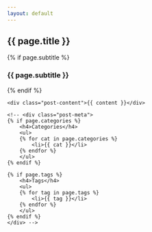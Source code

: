 ```yaml
---
layout: default
---
```

<div class="post-container">
	<h2 class="post-title">{{ page.title }}</h2>
	{% if page.subtitle %}<h3 class="post-title">{{ page.subtitle }}</h3>{% endif %}

	<div class="post-content">{{ content }}</div>

	<!-- <div class="post-meta">
	{% if page.categories %}
		<h4>Categories</h4>
		<ul>
		{% for cat in page.categories %}
			<li>{{ cat }}</li>
		{% endfor %}
		</ul>
	{% endif %}

	{% if page.tags %}
		<h4>Tags</h4>
		<ul>
		{% for tag in page.tags %}
			<li>{{ tag }}</li>
		{% endfor %}
		</ul>
	{% endif %}
	</div> -->
</div>